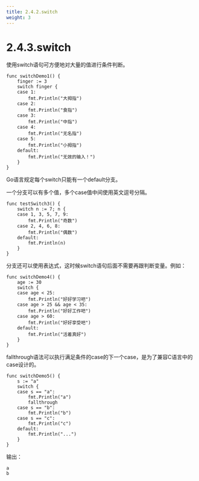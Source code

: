 ```yaml
---
title: 2.4.2.switch
weight: 3
---
```

# 2.4.3.switch
使用switch语句可方便地对大量的值进行条件判断。
```aidl
func switchDemo1() {
	finger := 3
	switch finger {
	case 1:
		fmt.Println("大拇指")
	case 2:
		fmt.Println("食指")
	case 3:
		fmt.Println("中指")
	case 4:
		fmt.Println("无名指")
	case 5:
		fmt.Println("小拇指")
	default:
		fmt.Println("无效的输入！")
	}
}
```
Go语言规定每个switch只能有一个default分支。

一个分支可以有多个值，多个case值中间使用英文逗号分隔。

```aidl
func testSwitch3() {
	switch n := 7; n {
	case 1, 3, 5, 7, 9:
		fmt.Println("奇数")
	case 2, 4, 6, 8:
		fmt.Println("偶数")
	default:
		fmt.Println(n)
	}
}
```
分支还可以使用表达式，这时候switch语句后面不需要再跟判断变量。例如：
```aidl
func switchDemo4() {
	age := 30
	switch {
	case age < 25:
		fmt.Println("好好学习吧")
	case age > 25 && age < 35:
		fmt.Println("好好工作吧")
	case age > 60:
		fmt.Println("好好享受吧")
	default:
		fmt.Println("活着真好")
	}
}
```
fallthrough语法可以执行满足条件的case的下一个case，是为了兼容C语言中的case设计的。
```aidl
func switchDemo5() {
	s := "a"
	switch {
	case s == "a":
		fmt.Println("a")
		fallthrough
	case s == "b":
		fmt.Println("b")
	case s == "c":
		fmt.Println("c")
	default:
		fmt.Println("...")
	}
}
```
输出：
```aidl
a
b
```